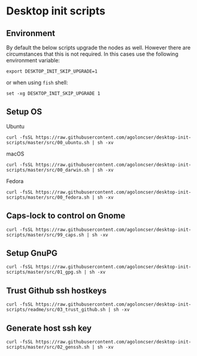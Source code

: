 # Desktop init scripts

## Environment

By default the below scripts upgrade the nodes as well. However there are circumstances that this is not required. In this cases use the following environment variable:

```shell
export DESKTOP_INIT_SKIP_UPGRADE=1
```

or when using `fish` shell:

```shell
set -xg DESKTOP_INIT_SKIP_UPGRADE 1
```

## Setup OS

Ubuntu

```shell
curl -fsSL https://raw.githubusercontent.com/agoloncser/desktop-init-scripts/master/src/00_ubuntu.sh | sh -xv
```

macOS

```shell
curl -fsSL https://raw.githubusercontent.com/agoloncser/desktop-init-scripts/master/src/00_darwin.sh | sh -xv
```

Fedora

```shell
curl -fsSL https://raw.githubusercontent.com/agoloncser/desktop-init-scripts/master/src/00_fedora.sh | sh -xv
```

## Caps-lock to control on Gnome

```shell
curl -fsSL https://raw.githubusercontent.com/agoloncser/desktop-init-scripts/master/src/99_caps.sh | sh -xv
```

## Setup GnuPG

```shell
curl -fsSL https://raw.githubusercontent.com/agoloncser/desktop-init-scripts/master/src/01_gpg.sh | sh -xv
```

## Trust Github ssh hostkeys

```shell
curl -fsSL https://raw.githubusercontent.com/agoloncser/desktop-init-scripts/readme/src/03_trust_github.sh | sh -xv
```

## Generate host ssh key

```shell
curl -fsSL https://raw.githubusercontent.com/agoloncser/desktop-init-scripts/master/src/02_genssh.sh | sh -xv
```
